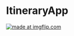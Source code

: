 # ItineraryApp

<a href="https://imgflip.com/gif/3j8za4"><img src="https://i.imgflip.com/3j8za4.gif" title="made at imgflip.com"/></a>

